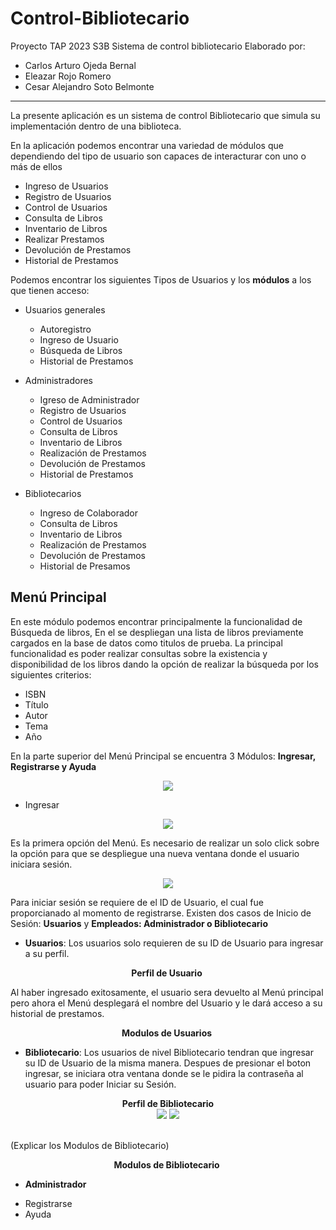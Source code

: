 # Control-Bibliotecario
Proyecto TAP 2023 S3B Sistema de control bibliotecario
Elaborado por: 
* Carlos Arturo Ojeda Bernal
* Eleazar Rojo Romero
* Cesar Alejandro Soto Belmonte
---

La presente aplicación es un sistema de control Bibliotecario que simula su implementación dentro de una biblioteca.

En la aplicación podemos encontrar una variedad de módulos que dependiendo del tipo de usuario son capaces de interacturar con uno o más de ellos
* Ingreso de Usuarios
* Registro de Usuarios
* Control de Usuarios
* Consulta de Libros
* Inventario de Libros
* Realizar Prestamos
* Devolución de Prestamos
* Historial de Prestamos

Podemos encontrar los siguientes Tipos de Usuarios y los **módulos** a los que tienen acceso:
* Usuarios generales
  + Autoregistro
  + Ingreso de Usuario
  + Búsqueda de Libros
  + Historial de Prestamos
    
* Administradores
   + Igreso de Administrador
   + Registro de Usuarios
   + Control de Usuarios
   + Consulta de Libros
   + Inventario de Libros
   + Realización de Prestamos
   + Devolución de Prestamos
   + Historial de Prestamos
  
* Bibliotecarios
  + Ingreso de Colaborador
  + Consulta de Libros
  + Inventario de Libros
  + Realización de Prestamos
  + Devolución de Prestamos
  + Historial de Presamos

## Menú Principal 
En este módulo podemos encontrar principalmente la funcionalidad de Búsqueda de libros, En el se despliegan una lista de libros previamente cargados en la base
de datos como titulos de prueba. La principal funcionalidad es poder realizar consultas sobre la existencia y disponibilidad de los libros dando la opción de realizar
la búsqueda por los siguientes criterios: 

* ISBN
* Título
* Autor
* Tema
* Año

En la parte superior del Menú Principal se encuentra 3 Módulos: **Ingresar, Registrarse y Ayuda** 
<p align="center">
  <img src = "https://user-images.githubusercontent.com/134666855/283604804-e6a09a0e-44c3-4a92-97e5-4af7046ef917.png">
</p>

* Ingresar

<p align="center">
  <img src = "https://user-images.githubusercontent.com/134666855/283602550-6ce511de-99e5-45ce-a399-b7a0c43754ed.png">
</p>

  Es la primera opción del Menú. Es necesario de realizar un solo click sobre la opción para que se despliegue una nueva ventana donde el usuario iniciara sesión.

<p align="center">
  <img src = "https://github.com/EleazarRojo/Control-Bibliotecario/assets/134666855/6d448699-653b-405d-ac17-14ba29a8a563">
</p>

  Para iniciar sesión se requiere de el ID de Usuario, el cual fue proporcianado al momento de registrarse. Existen dos casos de Inicio de Sesión: **Usuarios** y **Empleados: Administrador o Bibliotecario**

  + **Usuarios**: Los usuarios solo requieren de su ID de Usuario para ingresar a su perfil. 

<p align="center">
  <b>Perfil de Usuario</b>
  <img src = "">
</p>

  Al haber ingresado exitosamente, el usuario sera devuelto al Menú principal pero ahora el Menú desplegará el nombre del Usuario y le dará acceso a su historial de prestamos.
  
<p align="center">
  <b>Modulos de Usuarios</b>
  <img src = "">
</p>
  
  + **Bibliotecario**: Los usuarios de nivel Bibliotecario tendran que ingresar su ID de Usuario de la misma manera. Despues de presionar el boton ingresar, se iniciara otra ventana donde se le pidira la contraseña al usuario para poder Iniciar su Sesión.

<p align="center">
  <b>Perfil de Bibliotecario</b>
  <br>
  <img src = "https://github.com/EleazarRojo/Control-Bibliotecario/assets/134666855/6d448699-653b-405d-ac17-14ba29a8a563">
  <img src = "https://github.com/EleazarRojo/Control-Bibliotecario/assets/134666855/9b9cd7ca-3924-48c3-aacf-0ff8d2b65992">
  <br><br>
</p>

  (Explicar los Modulos de Bibliotecario)
<p align="center">
  <b>Modulos de Bibliotecario</b>
  <img src = "">
</p>
  
  + **Administrador**

* Registrarse
* Ayuda







